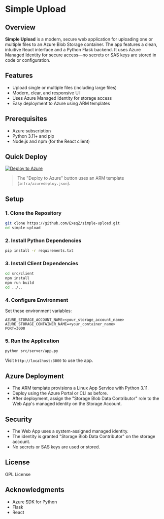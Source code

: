 # Simple Upload

## Overview
**Simple Upload** is a modern, secure web application for uploading one or multiple files to an Azure Blob Storage container. The app features a clean, intuitive React interface and a Python Flask backend. It uses Azure Managed Identity for secure access—no secrets or SAS keys are stored in code or configuration.

## Features
- Upload single or multiple files (including large files)
- Modern, clear, and responsive UI
- Uses Azure Managed Identity for storage access
- Easy deployment to Azure using ARM templates

## Prerequisites
- Azure subscription
- Python 3.11+ and pip
- Node.js and npm (for the React client)

## Quick Deploy

[![Deploy to Azure](https://aka.ms/deploytoazurebutton)](https://portal.azure.com/#create/Microsoft.Template/uri/https%3A%2F%2Fraw.githubusercontent.com%2FExeqZ%2Fsimple-upload%2Fmain%2Finfra%2Fazuredeploy.json)

> The "Deploy to Azure" button uses an ARM template (`infra/azuredeploy.json`).

## Setup

### 1. Clone the Repository
```bash
git clone https://github.com/ExeqZ/simple-upload.git
cd simple-upload
```

### 2. Install Python Dependencies
```bash
pip install -r requirements.txt
```

### 3. Install Client Dependencies
```bash
cd src/client
npm install
npm run build
cd ../..
```

### 4. Configure Environment
Set these environment variables:
```
AZURE_STORAGE_ACCOUNT_NAME=<your_storage_account_name>
AZURE_STORAGE_CONTAINER_NAME=<your_container_name>
PORT=3000
```

### 5. Run the Application
```bash
python src/server/app.py
```
Visit `http://localhost:3000` to use the app.

## Azure Deployment

- The ARM template provisions a Linux App Service with Python 3.11.
- Deploy using the Azure Portal or CLI as before.
- After deployment, assign the "Storage Blob Data Contributor" role to the Web App's managed identity on the Storage Account.

## Security

- The Web App uses a system-assigned managed identity.
- The identity is granted "Storage Blob Data Contributor" on the storage account.
- No secrets or SAS keys are used or stored.

## License

GPL License

## Acknowledgments

- Azure SDK for Python
- Flask
- React
